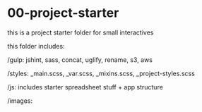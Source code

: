 # 00-project-starter


this is a project starter folder for small interactives

this folder includes:

/gulp: jshint, sass, concat, uglify, rename, s3, aws

/styles: _main.scss, _var.scss, _mixins.scss, _project-styles.scss

/js: includes starter spreadsheet stuff + app structure

/images: 
